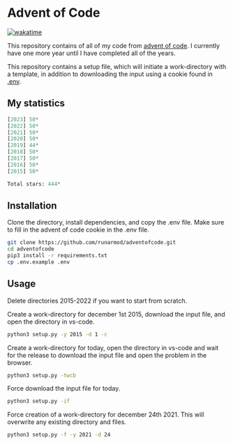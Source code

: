 # Advent of Code

[![wakatime](https://wakatime.com/badge/user/4196dd87-492b-41f6-b435-4745a3d9200d/project/e525481b-ae87-4c3d-8306-fdc04898c825.svg)](https://wakatime.com/badge/user/4196dd87-492b-41f6-b435-4745a3d9200d/project/e525481b-ae87-4c3d-8306-fdc04898c825)

This repository contains of all of my code from [advent of code](https://adventofcode.com/). I currently have one more year until I have completed all of the years.

This repository contains a setup file, which will initiate a work-directory with a template, in addition to downloading the input using a cookie found in [.env](https://github.com/runarmod/adventofcode/blob/main/.env.example).

## My statistics

<!-- START STATS -->
```py
[2023] 50*
[2022] 50*
[2021] 50*
[2020] 50*
[2019] 44*
[2018] 50*
[2017] 50*
[2016] 50*
[2015] 50*

Total stars: 444*
```
<!-- END STATS -->

## Installation

Clone the directory, install dependencies, and copy the .env file. Make sure to fill in the advent of code cookie in the .env file.

```bash
git clone https://github.com/runarmod/adventofcode.git
cd adventofcode
pip3 install -r requirements.txt
cp .env.example .env
```

## Usage

Delete directories 2015-2022 if you want to start from scratch.

Create a work-directory for december 1st 2015, download the input file, and open the directory in vs-code.

```bash
python3 setup.py -y 2015 -d 1 -c
```

Create a work-directory for today, open the directory in vs-code and wait for the release to download the input file and open the problem in the browser.

```bash
python3 setup.py -twcb
```

Force download the input file for today.

```bash
python3 setup.py -if
```

Force creation of a work-directory for december 24th 2021. This will overwrite any existing directory and files.

```bash
python3 setup.py -f -y 2021 -d 24
```
